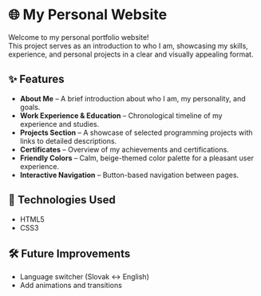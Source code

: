 # 🌐 My Personal Website

Welcome to my personal portfolio website!  
This project serves as an introduction to who I am, showcasing my skills, experience, and personal projects in a clear and visually appealing format.

## ✨ Features

- **About Me** – A brief introduction about who I am, my personality, and goals.
- **Work Experience & Education** – Chronological timeline of my experience and studies.
- **Projects Section** – A showcase of selected programming projects with links to detailed descriptions.
- **Certificates** – Overview of my achievements and certifications.
- **Friendly Colors** – Calm, beige-themed color palette for a pleasant user experience.
- **Interactive Navigation** – Button-based navigation between pages.

## 🚀 Technologies Used

- HTML5
- CSS3

## 🛠️ Future Improvements

- Language switcher (Slovak ↔ English)
- Add animations and transitions
